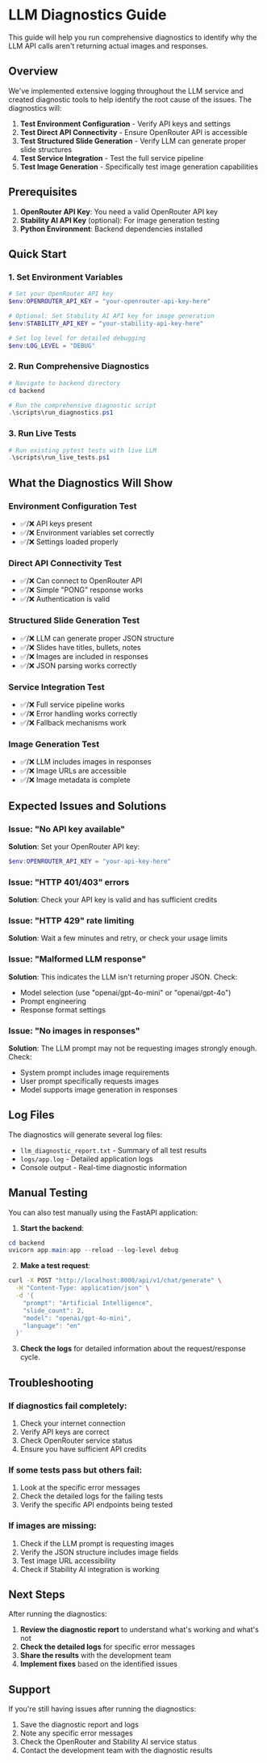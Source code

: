 # LLM Diagnostics Guide

This guide will help you run comprehensive diagnostics to identify why the LLM API calls aren't returning actual images and responses.

## Overview

We've implemented extensive logging throughout the LLM service and created diagnostic tools to help identify the root cause of the issues. The diagnostics will:

1. **Test Environment Configuration** - Verify API keys and settings
2. **Test Direct API Connectivity** - Ensure OpenRouter API is accessible
3. **Test Structured Slide Generation** - Verify LLM can generate proper slide structures
4. **Test Service Integration** - Test the full service pipeline
5. **Test Image Generation** - Specifically test image generation capabilities

## Prerequisites

1. **OpenRouter API Key**: You need a valid OpenRouter API key
2. **Stability AI API Key** (optional): For image generation testing
3. **Python Environment**: Backend dependencies installed

## Quick Start

### 1. Set Environment Variables

```powershell
# Set your OpenRouter API key
$env:OPENROUTER_API_KEY = "your-openrouter-api-key-here"

# Optional: Set Stability AI API key for image generation
$env:STABILITY_API_KEY = "your-stability-api-key-here"

# Set log level for detailed debugging
$env:LOG_LEVEL = "DEBUG"
```

### 2. Run Comprehensive Diagnostics

```powershell
# Navigate to backend directory
cd backend

# Run the comprehensive diagnostic script
.\scripts\run_diagnostics.ps1
```

### 3. Run Live Tests

```powershell
# Run existing pytest tests with live LLM
.\scripts\run_live_tests.ps1
```

## What the Diagnostics Will Show

### Environment Configuration Test
- ✅/❌ API keys present
- ✅/❌ Environment variables set correctly
- ✅/❌ Settings loaded properly

### Direct API Connectivity Test
- ✅/❌ Can connect to OpenRouter API
- ✅/❌ Simple "PONG" response works
- ✅/❌ Authentication is valid

### Structured Slide Generation Test
- ✅/❌ LLM can generate proper JSON structure
- ✅/❌ Slides have titles, bullets, notes
- ✅/❌ Images are included in responses
- ✅/❌ JSON parsing works correctly

### Service Integration Test
- ✅/❌ Full service pipeline works
- ✅/❌ Error handling works correctly
- ✅/❌ Fallback mechanisms work

### Image Generation Test
- ✅/❌ LLM includes images in responses
- ✅/❌ Image URLs are accessible
- ✅/❌ Image metadata is complete

## Expected Issues and Solutions

### Issue: "No API key available"
**Solution**: Set your OpenRouter API key:
```powershell
$env:OPENROUTER_API_KEY = "your-api-key-here"
```

### Issue: "HTTP 401/403" errors
**Solution**: Check your API key is valid and has sufficient credits

### Issue: "HTTP 429" rate limiting
**Solution**: Wait a few minutes and retry, or check your usage limits

### Issue: "Malformed LLM response"
**Solution**: This indicates the LLM isn't returning proper JSON. Check:
- Model selection (use "openai/gpt-4o-mini" or "openai/gpt-4o")
- Prompt engineering
- Response format settings

### Issue: "No images in responses"
**Solution**: The LLM prompt may not be requesting images strongly enough. Check:
- System prompt includes image requirements
- User prompt specifically requests images
- Model supports image generation in responses

## Log Files

The diagnostics will generate several log files:

- `llm_diagnostic_report.txt` - Summary of all test results
- `logs/app.log` - Detailed application logs
- Console output - Real-time diagnostic information

## Manual Testing

You can also test manually using the FastAPI application:

1. **Start the backend**:
```powershell
cd backend
uvicorn app.main:app --reload --log-level debug
```

2. **Make a test request**:
```bash
curl -X POST "http://localhost:8000/api/v1/chat/generate" \
  -H "Content-Type: application/json" \
  -d '{
    "prompt": "Artificial Intelligence",
    "slide_count": 2,
    "model": "openai/gpt-4o-mini",
    "language": "en"
  }'
```

3. **Check the logs** for detailed information about the request/response cycle.

## Troubleshooting

### If diagnostics fail completely:
1. Check your internet connection
2. Verify API keys are correct
3. Check OpenRouter service status
4. Ensure you have sufficient API credits

### If some tests pass but others fail:
1. Look at the specific error messages
2. Check the detailed logs for the failing tests
3. Verify the specific API endpoints being tested

### If images are missing:
1. Check if the LLM prompt is requesting images
2. Verify the JSON structure includes image fields
3. Test image URL accessibility
4. Check if Stability AI integration is working

## Next Steps

After running the diagnostics:

1. **Review the diagnostic report** to understand what's working and what's not
2. **Check the detailed logs** for specific error messages
3. **Share the results** with the development team
4. **Implement fixes** based on the identified issues

## Support

If you're still having issues after running the diagnostics:

1. Save the diagnostic report and logs
2. Note any specific error messages
3. Check the OpenRouter and Stability AI service status
4. Contact the development team with the diagnostic results
